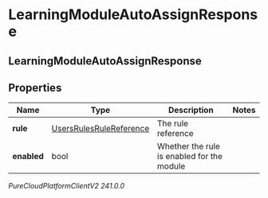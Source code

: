 # LearningModuleAutoAssignResponse

## LearningModuleAutoAssignResponse

## Properties

|Name | Type | Description | Notes|
|------------ | ------------- | ------------- | -------------|
| **rule** | [UsersRulesRuleReference](UsersRulesRuleReference) | The rule reference | |
| **enabled** | bool | Whether the rule is enabled for the module | |



_PureCloudPlatformClientV2 241.0.0_

